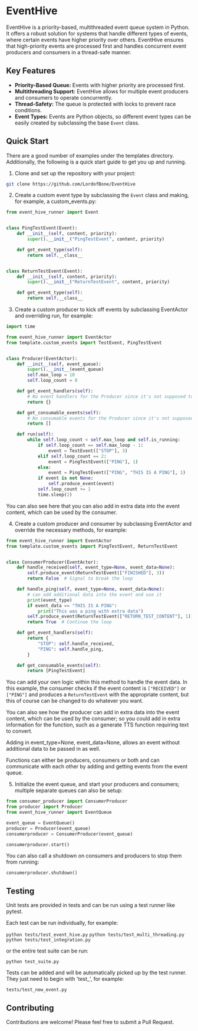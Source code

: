 # EventHive

EventHive is a priority-based, multithreaded event queue system in Python. It offers a robust solution for systems that
handle different types of events, where certain events have higher priority over others. EventHive ensures that
high-priority events are processed first and handles concurrent event producers and consumers in a thread-safe manner.

## Key Features

- **Priority-Based Queue:** Events with higher priority are processed first.
- **Multithreading Support:** EventHive allows for multiple event producers and consumers to operate concurrently.
- **Thread-Safety:** The queue is protected with locks to prevent race conditions.
- **Event Types:** Events are Python objects, so different event types can be easily created by subclassing the
  base `Event` class.

## Quick Start

There are a good number of examples under the templates directory. Additionally, the following is a quick start guide to
get you up and running.

1. Clone and set up the repository with your project:

```sh
git clone https://github.com/LordofBone/EventHive
```

2. Create a custom event type by subclassing the `Event` class and making, for example, a custom_events.py:

```python
from event_hive_runner import Event


class PingTestEvent(Event):
    def __init__(self, content, priority):
        super().__init__("PingTestEvent", content, priority)

    def get_event_type(self):
        return self.__class__


class ReturnTestEvent(Event):
    def __init__(self, content, priority):
        super().__init__("ReturnTestEvent", content, priority)

    def get_event_type(self):
        return self.__class__
```

3. Create a custom producer to kick off events by subclassing EventActor and overriding run, for example:

```python
import time

from event_hive_runner import EventActor
from template.custom_events import TestEvent, PingTestEvent


class Producer(EventActor):
    def __init__(self, event_queue):
        super().__init__(event_queue)
        self.max_loop = 10
        self.loop_count = 0

    def get_event_handlers(self):
        # No event handlers for the Producer since it's not supposed to consume any events.
        return {}

    def get_consumable_events(self):
        # No consumable events for the Producer since it's not supposed to consume any events.
        return []

    def run(self):
        while self.loop_count < self.max_loop and self.is_running:
            if self.loop_count == self.max_loop - 1:
                event = TestEvent(["STOP"], 3)
            elif self.loop_count == 2:
                event = PingTestEvent(["PING"], 1)
            else:
                event = PingTestEvent(["PING", "THIS IS A PING"], 1)
            if event is not None:
                self.produce_event(event)
            self.loop_count += 1
            time.sleep(2)
```

You can also see here that you can also add in extra data into the event content, which can be used by the consumer.

4. Create a custom producer and consumer by subclassing EventActor and override the necessary methods, for example:

```python
from event_hive_runner import EventActor
from template.custom_events import PingTestEvent, ReturnTestEvent


class ConsumerProducer(EventActor):
    def handle_received(self, event_type=None, event_data=None):
        self.produce_event(ReturnTestEvent(["FINISHED"], 3))
        return False  # Signal to break the loop

    def handle_ping(self, event_type=None, event_data=None):
        # can add additional data into the event and use it
        print(event_type)
        if event_data == "THIS IS A PING":
            print("This was a ping with extra data")
        self.produce_event(ReturnTestEvent(["RETURN_TEST_CONTENT"], 1))
        return True  # Continue the loop

    def get_event_handlers(self):
        return {
            "STOP": self.handle_received,
            "PING": self.handle_ping,
        }

    def get_consumable_events(self):
        return [PingTestEvent]
```

You can add your own logic within this method to handle the event data. In this example, the consumer checks if the
event content is `["RECEIVED"]` or `["PING"]` and produces a `ReturnTestEvent` with the appropriate content, but this of
course can be changed to do whatever you want.

You can also see how the producer can add in extra data into the event content, which can be used by the consumer;
so you could add in extra information for the function, such as a generate TTS function requiring text to convert.

Adding in event_type=None, event_data=None, allows an event without additional data to be passed in as well.

Functions can either be producers, consumers or both and can communicate with each other by adding and getting events
from the event queue.

5. Initialize the event queue, and start your producers and consumers; multiple separate queues can also be setup:

```python
from consumer_producer import ConsumerProducer
from producer import Producer
from event_hive_runner import EventQueue

event_queue = EventQueue()
producer = Producer(event_queue)
consumerproducer = ConsumerProducer(event_queue)

consumerproducer.start()
```

You can also call a shutdown on consumers and producers to stop them from running:

```consumerproducer.shutdown()```

## Testing

Unit tests are provided in tests and can be run using a test runner like pytest.

Each test can be run individually, for example:

```python tests/test_event_hive.py```
```python tests/test_multi_threading.py```
```python tests/test_integration.py```

or the entire test suite can be run:

```python test_suite.py```

Tests can be added and will be automatically picked up by the test runner. They just need to begin with 'test_', for
example:

```tests/test_new_event.py```

## Contributing

Contributions are welcome! Please feel free to submit a Pull Request.